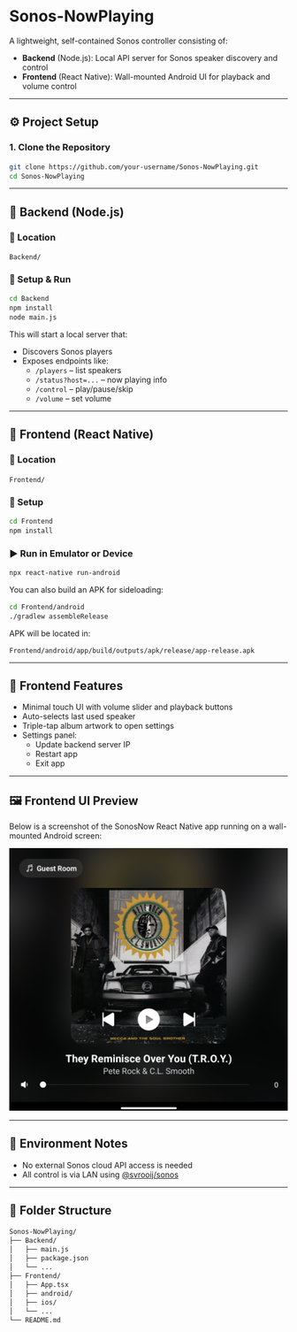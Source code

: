 # Sonos-NowPlaying

A lightweight, self-contained Sonos controller consisting of:

- **Backend** (Node.js): Local API server for Sonos speaker discovery and control
- **Frontend** (React Native): Wall-mounted Android UI for playback and volume control

---

## ⚙️ Project Setup

### 1. Clone the Repository

```bash
git clone https://github.com/your-username/Sonos-NowPlaying.git
cd Sonos-NowPlaying
```

---

## 🧠 Backend (Node.js)

### 📁 Location

`Backend/`

### 🔧 Setup & Run

```bash
cd Backend
npm install
node main.js
```

This will start a local server that:

- Discovers Sonos players
- Exposes endpoints like:
  - `/players` – list speakers
  - `/status?host=...` – now playing info
  - `/control` – play/pause/skip
  - `/volume` – set volume

---

## 📱 Frontend (React Native)

### 📁 Location

`Frontend/`

### 🔧 Setup

```bash
cd Frontend
npm install
```

### ▶️ Run in Emulator or Device

```bash
npx react-native run-android
```

You can also build an APK for sideloading:

```bash
cd Frontend/android
./gradlew assembleRelease
```

APK will be located in:

```
Frontend/android/app/build/outputs/apk/release/app-release.apk
```

---

## 🔑 Frontend Features

- Minimal touch UI with volume slider and playback buttons
- Auto-selects last used speaker
- Triple-tap album artwork to open settings
- Settings panel:
  - Update backend server IP
  - Restart app
  - Exit app

---

## 🖼 Frontend UI Preview

Below is a screenshot of the SonosNow React Native app running on a wall-mounted Android screen:

![SonosNow UI](Frontend/screenshot-ui.png)

---

## 🔐 Environment Notes

- No external Sonos cloud API access is needed
- All control is via LAN using [@svrooij/sonos](https://github.com/svrooij/node-sonos-ts)

---

## 🧼 Folder Structure

```
Sonos-NowPlaying/
├── Backend/
│   ├── main.js
│   ├── package.json
│   └── ...
├── Frontend/
│   ├── App.tsx
│   ├── android/
│   ├── ios/
│   └── ...
└── README.md
```
